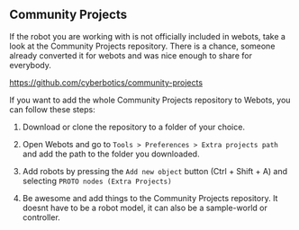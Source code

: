 ## Community Projects

If the robot you are working with is not officially included in webots, take a look at the Community Projects repository. There is a chance, someone already converted it for webots and was nice enough to share for everybody.

<https://github.com/cyberbotics/community-projects>

If you want to add the whole Community Projects repository to Webots, you can follow these steps:

1. Download or clone the repository to a folder of your choice. 

2. Open Webots and go to `Tools > Preferences > Extra projects path` and add the path to the folder you downloaded. 

3. Add robots by pressing the `Add new object` button (Ctrl + Shift + A) and selecting `PROTO nodes (Extra Projects)`

4. Be awesome and add things to the Community Projects repository. It doesnt have to be a robot model, it can also be a sample-world or controller.
